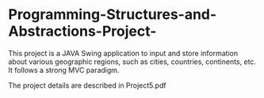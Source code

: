 # Programming-Structures-and-Abstractions-Project-
This project is a JAVA Swing application to input and store information about various geographic regions, such as cities, countries, continents, etc. It follows a strong MVC paradigm.

The project details are described in Project5.pdf
